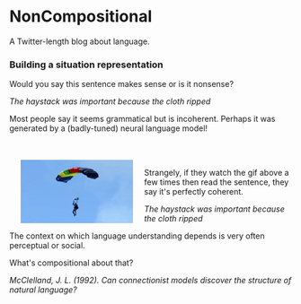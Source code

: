 # NonCompositional

A Twitter-length blog about language.

### Building a situation representation

Would you say this sentence makes sense or is it nonsense? 

*The haystack was important because the cloth ripped*

Most people say it seems grammatical but is incoherent. Perhaps it was generated by a (badly-tuned) neural language model!  

<br/><br/>
<img align="left" src="parachute.gif" width="200" hspace="20">

Strangely, if they watch the gif above a few times then read the sentence, they say it's perfectly coherent. 

*The haystack was important because the cloth ripped*

The context on which language understanding depends is very often perceptual or social.

What's compositional about that? 

*McClelland, J. L. (1992). Can connectionist models discover the structure of natural language?*


